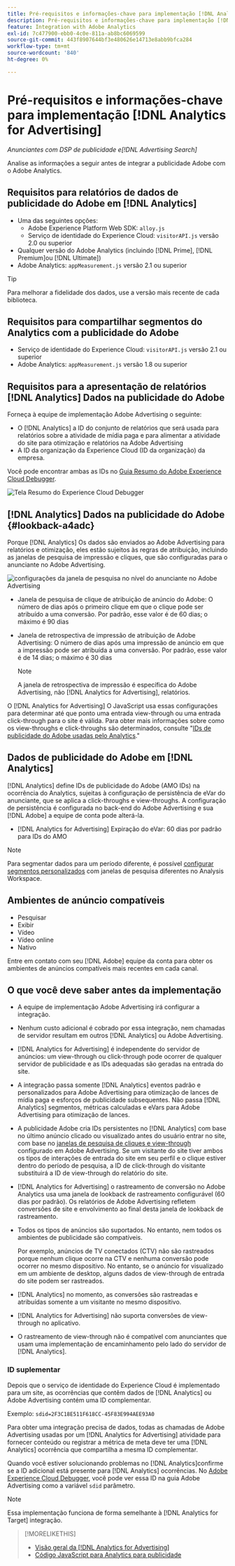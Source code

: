 ```yaml
---
title: Pré-requisitos e informações-chave para implementação [!DNL Analytics for Advertising]
description: Pré-requisitos e informações-chave para implementação [!DNL Analytics for Advertising]
feature: Integration with Adobe Analytics
exl-id: 7c477900-ebb0-4c0e-811a-ab8bc6069599
source-git-commit: 443f8907644bf3e480626e14713e8abb9bfca284
workflow-type: tm+mt
source-wordcount: '840'
ht-degree: 0%

---
```


# Pré-requisitos e informações-chave para implementação [!DNL Analytics for Advertising]

*Anunciantes com DSP de publicidade e[!DNL Advertising Search]*

Analise as informações a seguir antes de integrar a publicidade Adobe com o Adobe Analytics.

## Requisitos para relatórios de dados de publicidade do Adobe em [!DNL Analytics]

* Uma das seguintes opções:
   * Adobe Experience Platform Web SDK: `alloy.js`
   * Serviço de identidade do Experience Cloud: `visitorAPI.js` versão 2.0 ou superior
* Qualquer versão do Adobe Analytics (incluindo [!DNL Prime], [!DNL Premium]ou [!DNL Ultimate])
* Adobe Analytics: `appMeasurement.js` versão 2.1 ou superior

>[!TIP]
>
>Para melhorar a fidelidade dos dados, use a versão mais recente de cada biblioteca.

## Requisitos para compartilhar segmentos do Analytics com a publicidade do Adobe

* Serviço de identidade do Experience Cloud: `visitorAPI.js` versão 2.1 ou superior
* Adobe Analytics: `appMeasurement.js` versão 1.8 ou superior

## Requisitos para a apresentação de relatórios [!DNL Analytics] Dados na publicidade do Adobe

Forneça à equipe de implementação Adobe Advertising o seguinte:

* O [!DNL Analytics] a ID do conjunto de relatórios que será usada para relatórios sobre a atividade de mídia paga e para alimentar a atividade do site para otimização e relatórios na Adobe Advertising
* A ID da organização da Experience Cloud (ID da organização) da empresa.

Você pode encontrar ambas as IDs no [Guia Resumo do Adobe Experience Cloud Debugger](https://experienceleague.adobe.com/docs/debugger/using-v2/summary.html).

![Tela Resumo do Experience Cloud Debugger](/help/integrations/assets/a4adc-debugger-summary.png)

## [!DNL Analytics] Dados na publicidade do Adobe {#lookback-a4adc}

Porque [!DNL Analytics] Os dados são enviados ao Adobe Advertising para relatórios e otimização, eles estão sujeitos às regras de atribuição, incluindo as janelas de pesquisa de impressão e cliques, que são configuradas para o anunciante no Adobe Advertising.

![configurações da janela de pesquisa no nível do anunciante no Adobe Advertising](/help/integrations/assets/a4adc-lookbacks.png)

* Janela de pesquisa de clique de atribuição de anúncio do Adobe: O número de dias após o primeiro clique em que o clique pode ser atribuído a uma conversão. Por padrão, esse valor é de 60 dias; o máximo é 90 dias
* Janela de retrospectiva de impressão de atribuição de Adobe Advertising: O número de dias após uma impressão de anúncio em que a impressão pode ser atribuída a uma conversão. Por padrão, esse valor é de 14 dias; o máximo é 30 dias

   >[!NOTE]
   >
   > A janela de retrospectiva de impressão é específica do Adobe Advertising, não [!DNL Analytics for Advertising], relatórios.

O [!DNL Analytics for Advertising] O JavaScript usa essas configurações para determinar até que ponto uma entrada view-through ou uma entrada click-through para o site é válida. Para obter mais informações sobre como os view-throughs e click-throughs são determinados, consulte &quot;[IDs de publicidade do Adobe usadas pelo Analytics](ids.md).&quot;

## Dados de publicidade do Adobe em [!DNL Analytics]

[!DNL Analytics] define IDs de publicidade do Adobe (AMO IDs) na ocorrência do Analytics, sujeitas à configuração de persistência de eVar do anunciante, que se aplica a click-throughs e view-throughs. A configuração de persistência é configurada no back-end do Adobe Advertising e sua [!DNL Adobe] a equipe de conta pode alterá-la.

* [!DNL Analytics for Advertising] Expiração do eVar: 60 dias por padrão para IDs do AMO

>[!NOTE]
>
>Para segmentar dados para um período diferente, é possível [configurar segmentos personalizados](https://experienceleague.adobe.com/docs/analytics/components/segmentation/segmentation-workflow/seg-build.html) com janelas de pesquisa diferentes no Analysis Workspace.

## Ambientes de anúncio compatíveis

* Pesquisar
* Exibir
* Vídeo
* Vídeo online
* Nativo

Entre em contato com seu [!DNL Adobe] equipe da conta para obter os ambientes de anúncios compatíveis mais recentes em cada canal.

## O que você deve saber antes da implementação

* A equipe de implementação Adobe Advertising irá configurar a integração.

* Nenhum custo adicional é cobrado por essa integração, nem chamadas de servidor resultam em outros [!DNL Analytics] ou Adobe Advertising.

* [!DNL Analytics for Advertising] é independente do servidor de anúncios: um view-through ou click-through pode ocorrer de qualquer servidor de publicidade e as IDs adequadas são geradas na entrada do site.

* A integração passa somente [!DNL Analytics] eventos padrão e personalizados para Adobe Advertising para otimização de lances de mídia paga e esforços de publicidade subsequentes. Não passa [!DNL Analytics] segmentos, métricas calculadas e eVars para Adobe Advertising para otimização de lances.

* A publicidade Adobe cria IDs persistentes no [!DNL Analytics] com base no último anúncio clicado ou visualizado antes do usuário entrar no site, com base no [janelas de pesquisa de cliques e view-through](#lookback-a4adc) configurado em Adobe Advertising. Se um visitante do site tiver ambos os tipos de interações de entrada do site em seu perfil e o clique estiver dentro do período de pesquisa, a ID de click-through do visitante substituirá a ID de view-through do relatório do site.

* [!DNL Analytics for Advertising] o rastreamento de conversão no Adobe Analytics usa uma janela de lookback de rastreamento configurável (60 dias por padrão). Os relatórios de Adobe Advertising refletem conversões de site e envolvimento ao final desta janela de lookback de rastreamento.

* Todos os tipos de anúncios são suportados. No entanto, nem todos os ambientes de publicidade são compatíveis.

   Por exemplo, anúncios de TV conectados (CTV) não são rastreados porque nenhum clique ocorre na CTV e nenhuma conversão pode ocorrer no mesmo dispositivo. No entanto, se o anúncio for visualizado em um ambiente de desktop, alguns dados de view-through de entrada do site podem ser rastreados.

* [!DNL Analytics] no momento, as conversões são rastreadas e atribuídas somente a um visitante no mesmo dispositivo.

* [!DNL Analytics for Advertising] não suporta conversões de view-through no aplicativo.

* O rastreamento de view-through não é compatível com anunciantes que usam uma implementação de encaminhamento pelo lado do servidor de [!DNL Analytics].

### ID suplementar

Depois que o serviço de identidade do Experience Cloud é implementado para um site, as ocorrências que contêm dados de [!DNL Analytics] ou Adobe Advertising contém uma ID complementar.

Exemplo: `sdid=2F3C18E511F618CC-45F83E994AEE93A0`

Para obter uma integração precisa de dados, todas as chamadas de Adobe Advertising usadas por um [!DNL Analytics for Advertising] atividade para fornecer conteúdo ou registrar a métrica de meta deve ter uma [!DNL Analytics] ocorrência que compartilha a mesma ID complementar.

Quando você estiver solucionando problemas no [!DNL Analytics]confirme se a ID adicional está presente para [!DNL Analytics] ocorrências. No [Adobe Experience Cloud Debugger](https://experienceleague.adobe.com/docs/debugger/using-v2/summary.html), você pode ver essa ID na guia Adobe Advertising como a variável `sdid` parâmetro.

>[!NOTE]
>
> Essa implementação funciona de forma semelhante à [!DNL Analytics for Target] integração.

>[!MORELIKETHIS]
>
>* [Visão geral da [!DNL Analytics for Advertising]](overview.md)
>* [Código JavaScript para Analytics para publicidade](/help/integrations/analytics/javascript.md)

